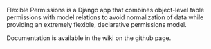 Flexible Permissions is a Django app that combines object-level table permissions with model relations to avoid normalization of data while providing an extremely flexible, declarative permissions model.

Documentation is available in the wiki on the github page.